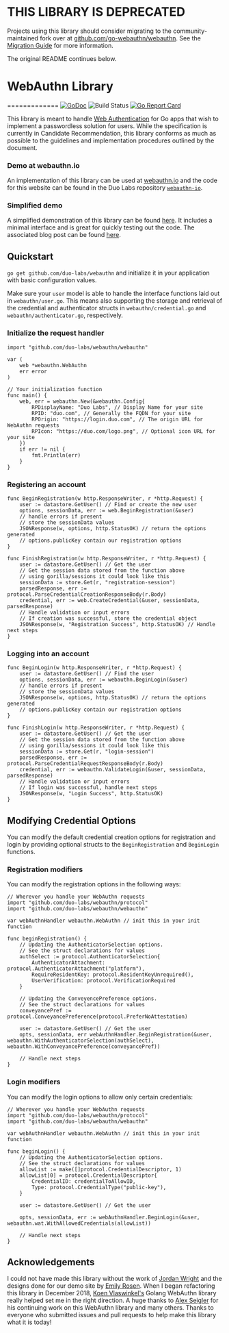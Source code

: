 # THIS LIBRARY IS DEPRECATED

Projects using this library should consider migrating to the community-maintained fork over at [github.com/go-webauthn/webauthn](https://github.com/go-webauthn/webauthn). See the [Migration Guide](https://github.com/go-webauthn/webauthn/blob/master/MIGRATION.md) for more information.

The original README continues below.

# WebAuthn Library
=============
[![GoDoc](https://godoc.org/github.com/duo-labs/webauthn?status.svg)](https://godoc.org/github.com/duo-labs/webauthn)
![Build Status](https://github.com/duo-labs/webauthn/workflows/Go/badge.svg)
[![Go Report Card](https://goreportcard.com/badge/github.com/duo-labs/webauthn)](https://goreportcard.com/report/github.com/duo-labs/webauthn)


This library is meant to handle [Web Authentication](https://w3c.github.io/webauthn) for Go apps that wish to implement a passwordless solution for users. While the specification is currently in Candidate Recommendation, this library conforms as much as possible to
the guidelines and implementation procedures outlined by the document.

### Demo at webauthn.io
An implementation of this library can be used at [webauthn.io](https://webauthn.io) and the code for this website can be found in the Duo Labs repository [`webauthn-io`](https://github.com/duo-labs/webauthn.io).

### Simplified demo
A simplified demonstration of this library can be found [here](https://github.com/hbolimovsky/webauthn-example). It includes a minimal interface and is great for quickly testing out the code. The associated blog post can be found [here](https://www.herbie.dev/blog/webauthn-basic-web-client-server/).

Quickstart
----------
`go get github.com/duo-labs/webauthn` and initialize it in your application with basic configuration values.

Make sure your `user` model is able to handle the interface functions laid out in `webauthn/user.go`. This means also supporting the storage and retrieval of the credential and authenticator structs in `webauthn/credential.go` and `webauthn/authenticator.go`, respectively.

### Initialize the request handler
```golang
import "github.com/duo-labs/webauthn/webauthn"

var (
    web *webauthn.WebAuthn
    err error
)

// Your initialization function
func main() {
    web, err = webauthn.New(&webauthn.Config{
        RPDisplayName: "Duo Labs", // Display Name for your site
        RPID: "duo.com", // Generally the FQDN for your site
        RPOrigin: "https://login.duo.com", // The origin URL for WebAuthn requests
        RPIcon: "https://duo.com/logo.png", // Optional icon URL for your site
    })
    if err != nil {
        fmt.Println(err)
    }
}

```

### Registering an account

```golang
func BeginRegistration(w http.ResponseWriter, r *http.Request) {
    user := datastore.GetUser() // Find or create the new user
    options, sessionData, err := web.BeginRegistration(&user)
    // handle errors if present
    // store the sessionData values
    JSONResponse(w, options, http.StatusOK) // return the options generated
    // options.publicKey contain our registration options
}

func FinishRegistration(w http.ResponseWriter, r *http.Request) {
    user := datastore.GetUser() // Get the user
    // Get the session data stored from the function above
    // using gorilla/sessions it could look like this
    sessionData := store.Get(r, "registration-session")
    parsedResponse, err := protocol.ParseCredentialCreationResponseBody(r.Body)
    credential, err := web.CreateCredential(&user, sessionData, parsedResponse)
    // Handle validation or input errors
    // If creation was successful, store the credential object
    JSONResponse(w, "Registration Success", http.StatusOK) // Handle next steps
}
```

### Logging into an account
```golang
func BeginLogin(w http.ResponseWriter, r *http.Request) {
    user := datastore.GetUser() // Find the user
    options, sessionData, err := webauthn.BeginLogin(&user)
    // handle errors if present
    // store the sessionData values
    JSONResponse(w, options, http.StatusOK) // return the options generated
    // options.publicKey contain our registration options
}

func FinishLogin(w http.ResponseWriter, r *http.Request) {
    user := datastore.GetUser() // Get the user
    // Get the session data stored from the function above
    // using gorilla/sessions it could look like this
    sessionData := store.Get(r, "login-session")
    parsedResponse, err := protocol.ParseCredentialRequestResponseBody(r.Body)
    credential, err := webauthn.ValidateLogin(&user, sessionData, parsedResponse)
    // Handle validation or input errors
    // If login was successful, handle next steps
    JSONResponse(w, "Login Success", http.StatusOK)
}
```

Modifying Credential Options
----------------------------
You can modify the default credential creation options for registration and login by providing optional structs to the `BeginRegistration` and `BeginLogin` functions.

### Registration modifiers
You can modify the registration options in the following ways:
```golang
// Wherever you handle your WebAuthn requests
import "github.com/duo-labs/webauthn/protocol"
import "github.com/duo-labs/webauthn/webauthn"

var webAuthnHandler webauthn.WebAuthn // init this in your init function

func beginRegistration() {
    // Updating the AuthenticatorSelection options.
    // See the struct declarations for values
    authSelect := protocol.AuthenticatorSelection{
		AuthenticatorAttachment: protocol.AuthenticatorAttachment("platform"),
		RequireResidentKey: protocol.ResidentKeyUnrequired(),
        UserVerification: protocol.VerificationRequired
    }

    // Updating the ConveyencePreference options.
    // See the struct declarations for values
    conveyancePref := protocol.ConveyancePreference(protocol.PreferNoAttestation)

    user := datastore.GetUser() // Get the user
    opts, sessionData, err webAuthnHandler.BeginRegistration(&user, webauthn.WithAuthenticatorSelection(authSelect), webauthn.WithConveyancePreference(conveyancePref))

    // Handle next steps
}

```

### Login modifiers
You can modify the login options to allow only certain credentials:
```golang
// Wherever you handle your WebAuthn requests
import "github.com/duo-labs/webauthn/protocol"
import "github.com/duo-labs/webauthn/webauthn"

var webAuthnHandler webauthn.WebAuthn // init this in your init function

func beginLogin() {
    // Updating the AuthenticatorSelection options.
    // See the struct declarations for values
    allowList := make([]protocol.CredentialDescriptor, 1)
    allowList[0] = protocol.CredentialDescriptor{
        CredentialID: credentialToAllowID,
        Type: protocol.CredentialType("public-key"),
    }

    user := datastore.GetUser() // Get the user

    opts, sessionData, err := webAuthnHandler.BeginLogin(&user, webauthn.wat.WithAllowedCredentials(allowList))

    // Handle next steps
}

```

Acknowledgements
----------------
I could not have made this library without the work of [Jordan Wright](https://twitter.com/jw_sec) and the designs done for our demo site by [Emily Rosen](http://www.emiroze.design/). When I began refactoring this library in December 2018, [Koen Vlaswinkel's](https://github.com/koesie10) Golang WebAuthn library really helped set me in the right direction. A huge thanks to [Alex Seigler](https://github.com/aseigler) for his continuing work on this WebAuthn library and many others. Thanks to everyone who submitted issues and pull requests to help make this library what it is today!
